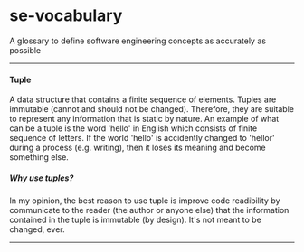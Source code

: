 # se-vocabulary
A glossary to define software engineering concepts as accurately as possible

-------

#### Tuple

A data structure that contains a finite sequence of elements. Tuples are immutable (cannot and should not be changed). Therefore, they are suitable to represent any information that is static by nature. An example of what can be a tuple is the word 'hello' in English which consists of finite sequence of letters. If the world 'hello' is accidently changed to 'hellor' during a process (e.g. writing), then it loses its meaning and become something else.

##### Why use tuples?
In my opinion, the best reason to use tuple is improve code readibility by communicate to the reader (the author or anyone else) that the information contained in the tuple is immutable (by design). It's not meant to be changed, ever.

-------
